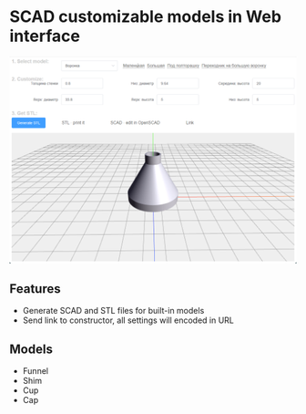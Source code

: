 # SCAD customizable models in Web interface

![](public/og-image.png)

## Features
- Generate SCAD and STL files for built-in models
- Send link to constructor, all settings will encoded in URL

## Models
- Funnel
- Shim
- Cup
- Cap
